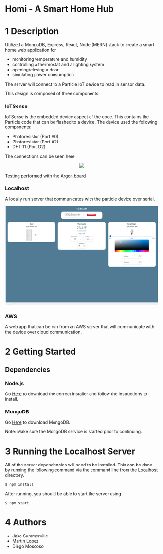 # Homi - A Smart Home Hub

# 1 Description

Utilized a MongoDB, Express, React, Node (MERN) stack to create a smart home web application for 

- monitoring temperature and humidity
- controlling a thermostat and a lighting system
- opening/closing a door
- simulating power consumption

The server will connect to a Particle IoT device to read in sensor data.

This design is composed of three components:

### IoTSense

IoTSense is the embedded device aspect of the code. This contains the Particle code that can be flashed to a device. The device used the following components:

- Photoresistor (Port A0)
- Photoresistor (Port A2)
- DHT 11 (Port D2)

The connections can be seen here

<p align="center">
  <a href="docs/img/Particle-Device.png">
  	<img src="docs/img/Particle-Device.png" width="500"> 
  </a>
</p>

Testing performed with the [Argon board](https://store.particle.io/products/argon-kit?_pos=2&_sid=7bc4f6ba0&_ss=r)

### Localhost

A locally run server that communicates with the particle device over serial.

<p align="center">
  <a href="docs/img/Localhost.png">
    <img src="docs/img/Localhost.png" width="500"> 
  </a>
</p>
 
### AWS

A web app that can be run from an AWS server that will communicate with the device over cloud communication.

# 2 Getting Started

## Dependencies

### Node.js

Go [Here](https://nodejs.org/en/download/) to download the correct installer and follow the instructions to install.

### MongoDB

Go [Here](https://docs.mongodb.com/manual/installation/) to download MongoDB.

Note: Make sure the MongoDB service is started prior to continuing.

# 3 Running the Localhost Server

All of the server dependencies will need to be installed. This can be done by running the following command via the command line from the [Localhost](src/Localhost) directory.

```
$ npm install
```

After running, you should be able to start the server using

```
$ npm start
```

# 4 Authors

- Jake Summerville
- Martin Lopez
- Diego Moscoso



